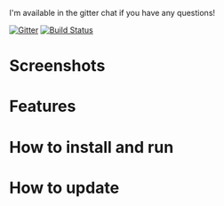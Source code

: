 I'm available in the gitter chat if you have any questions!

[![Gitter](https://badges.gitter.im/Join%20Chat.svg)](https://gitter.im/Pewpews/happypanda?utm_source=badge&utm_medium=badge&utm_campaign=pr-badge&utm_content=badge)
[![Build Status](https://travis-ci.org/Pewpews/happypanda.svg?branch=happypandaX)](https://travis-ci.org/Pewpews/happypanda)


# Screenshots

# Features

# How to install and run

# How to update
